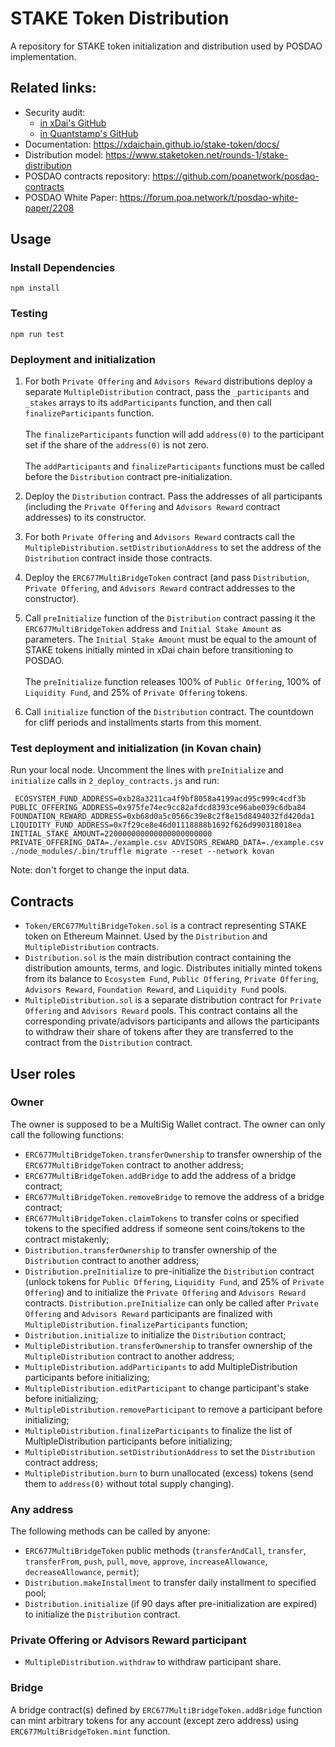 # STAKE Token Distribution
A repository for STAKE token initialization and distribution used by POSDAO implementation.

## Related links:
- Security audit: 
  - [in xDai's GitHub](https://github.com/xdaichain/stake-token/blob/master/audit/Quantstamp/DPOS%20token-Audit%20Final%20Report.pdf)
  - [in Quantstamp's GitHub](https://github.com/quantstamp/DPOS-token-review)
- Documentation: https://xdaichain.github.io/stake-token/docs/
- Distribution model: https://www.staketoken.net/rounds-1/stake-distribution
- POSDAO contracts repository: https://github.com/poanetwork/posdao-contracts
- POSDAO White Paper: https://forum.poa.network/t/posdao-white-paper/2208

## Usage
### Install Dependencies
```
npm install
```
### Testing
```
npm run test
```

### Deployment and initialization

1. For both `Private Offering` and `Advisors Reward` distributions deploy a separate `MultipleDistribution` contract, pass the `_participants` and `_stakes` arrays to its `addParticipants` function, and then call `finalizeParticipants` function. \
\
The `finalizeParticipants` function will add `address(0)` to the participant set if the share of the `address(0)` is not zero.\
\
The `addParticipants` and `finalizeParticipants` functions must be called before the `Distribution` contract pre-initialization.

2. Deploy the `Distribution` contract. Pass the addresses of all participants (including the `Private Offering` and `Advisors Reward` contract addresses) to its constructor.

3. For both `Private Offering` and `Advisors Reward` contracts call the `MultipleDistribution.setDistributionAddress` to set the address of the `Distribution` contract inside those contracts.

4. Deploy the `ERC677MultiBridgeToken` contract (and pass `Distribution`, `Private Offering`, and `Advisors Reward` contract addresses to the constructor).

5. Call `preInitialize` function of the `Distribution` contract passing it the `ERC677MultiBridgeToken` address and `Initial Stake Amount` as parameters. The `Initial Stake Amount` must be equal to the amount of STAKE tokens initially minted in xDai chain before transitioning to POSDAO. \
\
The `preInitialize` function releases 100% of `Public Offering`, 100% of `Liquidity Fund`, and 25% of `Private Offering` tokens.

6. Call `initialize` function of the `Distribution` contract. The countdown for cliff periods and installments starts from this moment.

### Test deployment and initialization (in Kovan chain)
Run your local node.
Uncomment the lines with `preInitialize` and `initialize` calls in `2_deploy_contracts.js` and run:
```
 ECOSYSTEM_FUND_ADDRESS=0xb28a3211ca4f9bf8058a4199acd95c999c4cdf3b PUBLIC_OFFERING_ADDRESS=0x975fe74ec9cc82afdcd8393ce96abe039c6dba84 FOUNDATION_REWARD_ADDRESS=0xb68d0a5c0566c39e8c2f8e15d8494032fd420da1 LIQUIDITY_FUND_ADDRESS=0x7f29ce8e46d01118888b1692f626d990318018ea INITIAL_STAKE_AMOUNT=220000000000000000000000 PRIVATE_OFFERING_DATA=./example.csv ADVISORS_REWARD_DATA=./example.csv ./node_modules/.bin/truffle migrate --reset --network kovan
```
Note: don't forget to change the input data.

## Contracts

- `Token/ERC677MultiBridgeToken.sol` is a contract representing STAKE token on Ethereum Mainnet. Used by the `Distribution` and `MultipleDistribution` contracts.
- `Distribution.sol` is the main distribution contract containing the distribution amounts, terms, and logic. Distributes initially minted tokens from its balance to `Ecosystem Fund`, `Public Offering`, `Private Offering`, `Advisors Reward`, `Foundation Reward`, and `Liquidity Fund` pools.
- `MultipleDistribution.sol` is a separate distribution contract for `Private Offering` and `Advisors Reward` pools. This contract contains all the corresponding private/advisors participants and allows the participants to withdraw their share of tokens after they are transferred to the contract from the `Distribution` contract.

## User roles

### Owner

The owner is supposed to be a MultiSig Wallet contract. The owner can only call the following functions:

- `ERC677MultiBridgeToken.transferOwnership` to transfer ownership of the `ERC677MultiBridgeToken` contract to another address;
- `ERC677MultiBridgeToken.addBridge` to add the address of a bridge contract;
- `ERC677MultiBridgeToken.removeBridge` to remove the address of a bridge contract;
- `ERC677MultiBridgeToken.claimTokens` to transfer coins or specified tokens to the specified address if someone sent coins/tokens to the contract mistakenly;
- `Distribution.transferOwnership` to transfer ownership of the `Distribution` contract to another address;
- `Distribution.preInitialize` to pre-initialize the `Distribution` contract (unlock tokens for `Public Offering`, `Liquidity Fund`, and 25% of `Private Offering`) and to initialize the `Private Offering` and `Advisors Reward` contracts. `Distribution.preInitialize` can only be called after `Private Offering` and `Advisors Reward` participants are finalized with `MultipleDistribution.finalizeParticipants` function;
- `Distribution.initialize` to initialize the `Distribution` contract;
- `MultipleDistribution.transferOwnership` to transfer ownership of the `MultipleDistribution` contract to another address;
- `MultipleDistribution.addParticipants` to add MultipleDistribution participants before initializing;
- `MultipleDistribution.editParticipant` to change participant's stake before initializing;
- `MultipleDistribution.removeParticipant` to remove a participant before initializing;
- `MultipleDistribution.finalizeParticipants` to finalize the list of MultipleDistribution participants before initializing;
- `MultipleDistribution.setDistributionAddress` to set the `Distribution` contract address;
- `MultipleDistribution.burn` to burn unallocated (excess) tokens (send them to `address(0)` without total supply changing).

### Any address

The following methods can be called by anyone:

- `ERC677MultiBridgeToken` public methods (`transferAndCall`, `transfer`, `transferFrom`, `push`, `pull`, `move`, `approve`, `increaseAllowance`, `decreaseAllowance`, `permit`);
- `Distribution.makeInstallment` to transfer daily installment to specified pool;
- `Distribution.initialize` (if 90 days after pre-initialization are expired) to initialize the `Distribution` contract.

### Private Offering or Advisors Reward participant

- `MultipleDistribution.withdraw` to withdraw participant share.

### Bridge

A bridge contract(s) defined by `ERC677MultiBridgeToken.addBridge` function can mint arbitrary tokens for any account (except zero address) using `ERC677MultiBridgeToken.mint` function.
